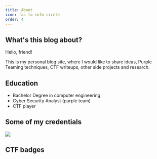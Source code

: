 ```yaml
---
title: About
icon: fas fa-info-circle
order: 4
---
```


## What's this blog about?

Hello, friend!

This is my personal blog site, where I would like to share ideas, Purple Teaming techniques, CTF writeups, other side projects and research.


## Education

- Bachelor Degree in computer engineering
- Cyber Security Analyst (purple team)
- CTF player


## Some of my credentials

<a href="https://www.credly.com/users/nicholas-svampa/badges"><img src="https://img.shields.io/badge/Credly%20Certificates-Nicholas%20Svampa-brightgreen"/></a>

<!--
<a href="https://blueteamlabs.online/home/user/b3cd20267b953ff1c3bd1f"><img src="https://img.shields.io/badge/blueteamlabs-Top%2010%20percent-blue" /></a>
<a href="https://cyberdefenders.org/profile/ares-ns"><img src="https://img.shields.io/badge/cyberdefenders.org-ares-ns-blue" /></a>
-->


## CTF badges

<script src="https://tryhackme.com/badge/740012"></script>